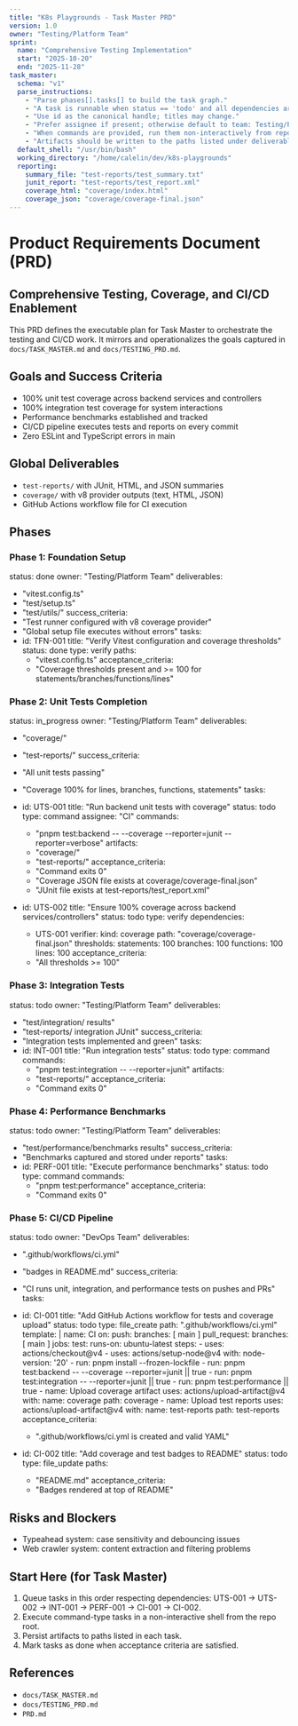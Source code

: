 ```yaml
---
title: "K8s Playgrounds - Task Master PRD"
version: 1.0
owner: "Testing/Platform Team"
sprint:
  name: "Comprehensive Testing Implementation"
  start: "2025-10-20"
  end: "2025-11-28"
task_master:
  schema: "v1"
  parse_instructions:
    - "Parse phases[].tasks[] to build the task graph."
    - "A task is runnable when status == 'todo' and all dependencies are 'done'."
    - "Use id as the canonical handle; titles may change."
    - "Prefer assignee if present; otherwise default to team: Testing/Platform."
    - "When commands are provided, run them non-interactively from repo root."
    - "Artifacts should be written to the paths listed under deliverables."
  default_shell: "/usr/bin/bash"
  working_directory: "/home/calelin/dev/k8s-playgrounds"
  reporting:
    summary_file: "test-reports/test_summary.txt"
    junit_report: "test-reports/test_report.xml"
    coverage_html: "coverage/index.html"
    coverage_json: "coverage/coverage-final.json"
---
```


# Product Requirements Document (PRD)
## Comprehensive Testing, Coverage, and CI/CD Enablement

This PRD defines the executable plan for Task Master to orchestrate the testing and CI/CD work. It mirrors and operationalizes the goals captured in `docs/TASK_MASTER.md` and `docs/TESTING_PRD.md`.

## Goals and Success Criteria
- 100% unit test coverage across backend services and controllers
- 100% integration test coverage for system interactions
- Performance benchmarks established and tracked
- CI/CD pipeline executes tests and reports on every commit
- Zero ESLint and TypeScript errors in main

## Global Deliverables
- `test-reports/` with JUnit, HTML, and JSON summaries
- `coverage/` with v8 provider outputs (text, HTML, JSON)
- GitHub Actions workflow file for CI execution

## Phases

### Phase 1: Foundation Setup
status: done
owner: "Testing/Platform Team"
deliverables:
  - "vitest.config.ts"
  - "test/setup.ts"
  - "test/utils/"
success_criteria:
  - "Test runner configured with v8 coverage provider"
  - "Global setup file executes without errors"
tasks:
  - id: TFN-001
    title: "Verify Vitest configuration and coverage thresholds"
    status: done
    type: verify
    paths:
      - "vitest.config.ts"
    acceptance_criteria:
      - "Coverage thresholds present and >= 100 for statements/branches/functions/lines"

### Phase 2: Unit Tests Completion
status: in_progress
owner: "Testing/Platform Team"
deliverables:
  - "coverage/"
  - "test-reports/"
success_criteria:
  - "All unit tests passing"
  - "Coverage 100% for lines, branches, functions, statements"
tasks:
  - id: UTS-001
    title: "Run backend unit tests with coverage"
    status: todo
    type: command
    assignee: "CI"
    commands:
      - "pnpm test:backend -- --coverage --reporter=junit --reporter=verbose"
    artifacts:
      - "coverage/"
      - "test-reports/"
    acceptance_criteria:
      - "Command exits 0"
      - "Coverage JSON file exists at coverage/coverage-final.json"
      - "JUnit file exists at test-reports/test_report.xml"

  - id: UTS-002
    title: "Ensure 100% coverage across backend services/controllers"
    status: todo
    type: verify
    dependencies:
      - UTS-001
    verifier:
      kind: coverage
      path: "coverage/coverage-final.json"
      thresholds:
        statements: 100
        branches: 100
        functions: 100
        lines: 100
    acceptance_criteria:
      - "All thresholds >= 100"

### Phase 3: Integration Tests
status: todo
owner: "Testing/Platform Team"
deliverables:
  - "test/integration/ results"
  - "test-reports/ integration JUnit"
success_criteria:
  - "Integration tests implemented and green"
tasks:
  - id: INT-001
    title: "Run integration tests"
    status: todo
    type: command
    commands:
      - "pnpm test:integration -- --reporter=junit"
    artifacts:
      - "test-reports/"
    acceptance_criteria:
      - "Command exits 0"

### Phase 4: Performance Benchmarks
status: todo
owner: "Testing/Platform Team"
deliverables:
  - "test/performance/benchmarks results"
success_criteria:
  - "Benchmarks captured and stored under reports"
tasks:
  - id: PERF-001
    title: "Execute performance benchmarks"
    status: todo
    type: command
    commands:
      - "pnpm test:performance"
    acceptance_criteria:
      - "Command exits 0"

### Phase 5: CI/CD Pipeline
status: todo
owner: "DevOps Team"
deliverables:
  - ".github/workflows/ci.yml"
  - "badges in README.md"
success_criteria:
  - "CI runs unit, integration, and performance tests on pushes and PRs"
tasks:
  - id: CI-001
    title: "Add GitHub Actions workflow for tests and coverage upload"
    status: todo
    type: file_create
    path: ".github/workflows/ci.yml"
    template: |
      name: CI
      on:
        push:
          branches: [ main ]
        pull_request:
          branches: [ main ]
      jobs:
        test:
          runs-on: ubuntu-latest
          steps:
            - uses: actions/checkout@v4
            - uses: actions/setup-node@v4
              with:
                node-version: '20'
            - run: pnpm install --frozen-lockfile
            - run: pnpm test:backend -- --coverage --reporter=junit || true
            - run: pnpm test:integration -- --reporter=junit || true
            - run: pnpm test:performance || true
            - name: Upload coverage artifact
              uses: actions/upload-artifact@v4
              with:
                name: coverage
                path: coverage
            - name: Upload test reports
              uses: actions/upload-artifact@v4
              with:
                name: test-reports
                path: test-reports
    acceptance_criteria:
      - ".github/workflows/ci.yml is created and valid YAML"

  - id: CI-002
    title: "Add coverage and test badges to README"
    status: todo
    type: file_update
    paths:
      - "README.md"
    acceptance_criteria:
      - "Badges rendered at top of README"

## Risks and Blockers
- Typeahead system: case sensitivity and debouncing issues
- Web crawler system: content extraction and filtering problems

## Start Here (for Task Master)
1. Queue tasks in this order respecting dependencies: UTS-001 → UTS-002 → INT-001 → PERF-001 → CI-001 → CI-002.
2. Execute command-type tasks in a non-interactive shell from the repo root.
3. Persist artifacts to paths listed in each task.
4. Mark tasks as done when acceptance criteria are satisfied.

## References
- `docs/TASK_MASTER.md`
- `docs/TESTING_PRD.md`
- `PRD.md`


